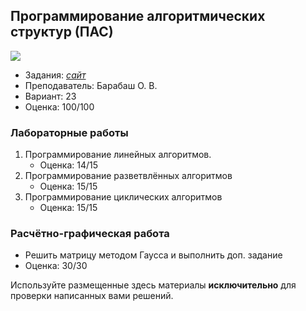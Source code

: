 ## Программирование алгоритмических структур (ПАС)

![](https://img.shields.io/badge/Programming%20lang-Java-informational?style=flat-square&logo=java&logoColor=white&color=5194f0)

- Задания: <a href = "http://bov.in.ua/studentam-1-go-kursu-2/">*сайт*</a>
- Преподаватель: Барабаш О. В.
- Вариант: 23
- Оценка: 100/100<br>

### Лабораторные работы
1. Программирование линейных алгоритмов.
   - Оценка: 14/15
2. Программирование разветвлённых алгоритмов
   - Оценка: 15/15
3. Программирование циклических алгоритмов
   - Оценка: 15/15

### Расчётно-графическая работа
- Решить матрицу методом Гаусса и выполнить доп. задание
- Оценка: 30/30

Используйте размещенные здесь материалы **исключительно** для проверки написанных вами решений.
